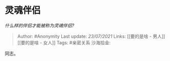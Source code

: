 # 灵魂伴侣
*什么样的伴侣才能被称为灵魂伴侣?*

> Author: #Anonymity
> Last update: *23/07/2021*
> Links:  [[要的是啥 - 男人]] [[要的是啥 - 女人]]
> Tags:  #亲密关系
> 沙海拾金:

同志。

